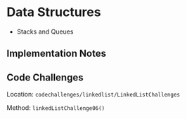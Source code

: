# Data Structures
- Stacks and Queues

## Implementation Notes


## Code Challenges


Location: `codechallenges/linkedlist/LinkedListChallenges`

Method: `linkedListChallenge06()`
